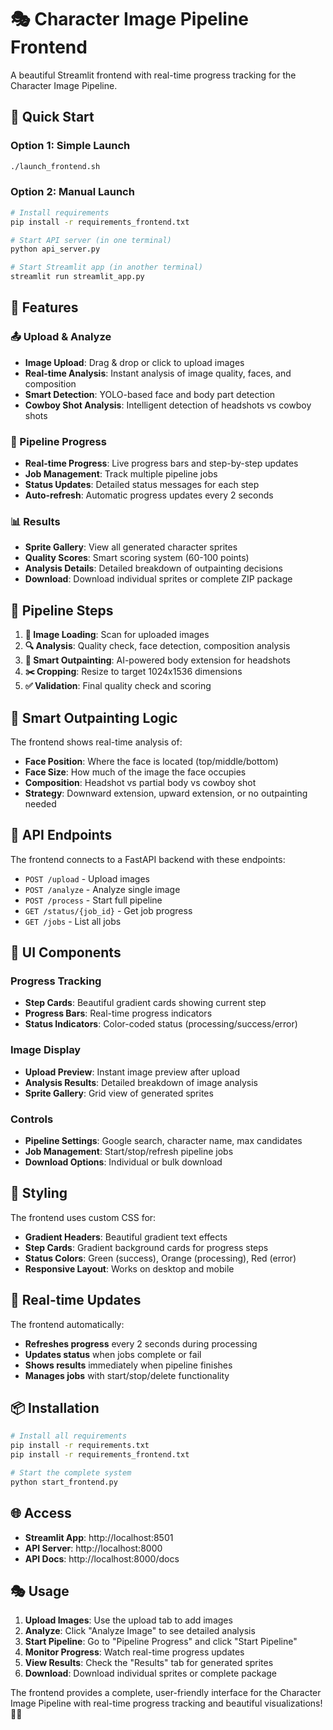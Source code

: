 # 🎭 Character Image Pipeline Frontend

A beautiful Streamlit frontend with real-time progress tracking for the Character Image Pipeline.

## 🚀 Quick Start

### Option 1: Simple Launch
```bash
./launch_frontend.sh
```

### Option 2: Manual Launch
```bash
# Install requirements
pip install -r requirements_frontend.txt

# Start API server (in one terminal)
python api_server.py

# Start Streamlit app (in another terminal)
streamlit run streamlit_app.py
```

## 🌟 Features

### 📤 Upload & Analyze
- **Image Upload**: Drag & drop or click to upload images
- **Real-time Analysis**: Instant analysis of image quality, faces, and composition
- **Smart Detection**: YOLO-based face and body part detection
- **Cowboy Shot Analysis**: Intelligent detection of headshots vs cowboy shots

### 🔄 Pipeline Progress
- **Real-time Progress**: Live progress bars and step-by-step updates
- **Job Management**: Track multiple pipeline jobs
- **Status Updates**: Detailed status messages for each step
- **Auto-refresh**: Automatic progress updates every 2 seconds

### 📊 Results
- **Sprite Gallery**: View all generated character sprites
- **Quality Scores**: Smart scoring system (60-100 points)
- **Analysis Details**: Detailed breakdown of outpainting decisions
- **Download**: Download individual sprites or complete ZIP package

## 🎯 Pipeline Steps

1. **📁 Image Loading**: Scan for uploaded images
2. **🔍 Analysis**: Quality check, face detection, composition analysis
3. **🎨 Smart Outpainting**: AI-powered body extension for headshots
4. **✂️ Cropping**: Resize to target 1024x1536 dimensions
5. **✅ Validation**: Final quality check and scoring

## 🎨 Smart Outpainting Logic

The frontend shows real-time analysis of:

- **Face Position**: Where the face is located (top/middle/bottom)
- **Face Size**: How much of the image the face occupies
- **Composition**: Headshot vs partial body vs cowboy shot
- **Strategy**: Downward extension, upward extension, or no outpainting needed

## 🔧 API Endpoints

The frontend connects to a FastAPI backend with these endpoints:

- `POST /upload` - Upload images
- `POST /analyze` - Analyze single image
- `POST /process` - Start full pipeline
- `GET /status/{job_id}` - Get job progress
- `GET /jobs` - List all jobs

## 📱 UI Components

### Progress Tracking
- **Step Cards**: Beautiful gradient cards showing current step
- **Progress Bars**: Real-time progress indicators
- **Status Indicators**: Color-coded status (processing/success/error)

### Image Display
- **Upload Preview**: Instant image preview after upload
- **Analysis Results**: Detailed breakdown of image analysis
- **Sprite Gallery**: Grid view of generated sprites

### Controls
- **Pipeline Settings**: Google search, character name, max candidates
- **Job Management**: Start/stop/refresh pipeline jobs
- **Download Options**: Individual or bulk download

## 🎨 Styling

The frontend uses custom CSS for:
- **Gradient Headers**: Beautiful gradient text effects
- **Step Cards**: Gradient background cards for progress steps
- **Status Colors**: Green (success), Orange (processing), Red (error)
- **Responsive Layout**: Works on desktop and mobile

## 🔄 Real-time Updates

The frontend automatically:
- **Refreshes progress** every 2 seconds during processing
- **Updates status** when jobs complete or fail
- **Shows results** immediately when pipeline finishes
- **Manages jobs** with start/stop/delete functionality

## 📦 Installation

```bash
# Install all requirements
pip install -r requirements.txt
pip install -r requirements_frontend.txt

# Start the complete system
python start_frontend.py
```

## 🌐 Access

- **Streamlit App**: http://localhost:8501
- **API Server**: http://localhost:8000
- **API Docs**: http://localhost:8000/docs

## 🎭 Usage

1. **Upload Images**: Use the upload tab to add images
2. **Analyze**: Click "Analyze Image" to see detailed analysis
3. **Start Pipeline**: Go to "Pipeline Progress" and click "Start Pipeline"
4. **Monitor Progress**: Watch real-time progress updates
5. **View Results**: Check the "Results" tab for generated sprites
6. **Download**: Download individual sprites or complete package

The frontend provides a complete, user-friendly interface for the Character Image Pipeline with real-time progress tracking and beautiful visualizations! 🎨✨
